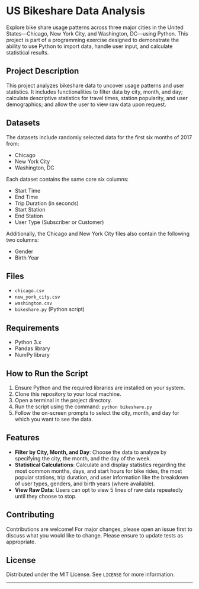 # US Bikeshare Data Analysis

Explore bike share usage patterns across three major cities in the United States—Chicago, New York City, and Washington, DC—using Python. This project is part of a programming exercise designed to demonstrate the ability to use Python to import data, handle user input, and calculate statistical results.

## Project Description

This project analyzes bikeshare data to uncover usage patterns and user statistics. It includes functionalities to filter data by city, month, and day; calculate descriptive statistics for travel times, station popularity, and user demographics; and allow the user to view raw data upon request.

## Datasets

The datasets include randomly selected data for the first six months of 2017 from:
- Chicago
- New York City
- Washington, DC

Each dataset contains the same core six columns:
- Start Time
- End Time
- Trip Duration (in seconds)
- Start Station
- End Station
- User Type (Subscriber or Customer)

Additionally, the Chicago and New York City files also contain the following two columns:
- Gender
- Birth Year

## Files

- `chicago.csv`
- `new_york_city.csv`
- `washington.csv`
- `bikeshare.py` (Python script)

## Requirements

- Python 3.x
- Pandas library
- NumPy library

## How to Run the Script

1. Ensure Python and the required libraries are installed on your system.
2. Clone this repository to your local machine.
3. Open a terminal in the project directory.
4. Run the script using the command: `python bikeshare.py`
5. Follow the on-screen prompts to select the city, month, and day for which you want to see the data.

## Features

- **Filter by City, Month, and Day**: Choose the data to analyze by specifying the city, the month, and the day of the week.
- **Statistical Calculations**: Calculate and display statistics regarding the most common months, days, and start hours for bike rides, the most popular stations, trip duration, and user information like the breakdown of user types, genders, and birth years (where available).
- **View Raw Data**: Users can opt to view 5 lines of raw data repeatedly until they choose to stop.

## Contributing

Contributions are welcome! For major changes, please open an issue first to discuss what you would like to change. Please ensure to update tests as appropriate.

## License

Distributed under the MIT License. See `LICENSE` for more information.

---
